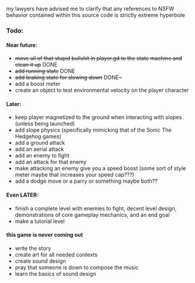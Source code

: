 my lawyers have advised me to clarify that any references to NSFW behavior contained within this source code is strictly extreme hyperbole 

### Todo:
#### Near future:
* ~~move all of that stupid bullshit in player.gd to the state machine and clean it up~~ DONE
* ~~add running state~~ DONE
* ~~add braking state for slowing down~~ DONE~
* add a boost meter
* create an object to test environmental velocity on the player character
#### Later:
* keep player magnetized to the ground when interacting with slopes (unless being launched)
* add slope physics (specifically mimicking that of the Sonic The Hedgehog games)
* add a ground attack
* add an aerial attack
* add an enemy to fight
* add an attack for that enemy
* make attacking an enemy give you a speed boost (some sort of style meter maybe that increases your speed cap???)
* add a dodge move or a parry or something maybe both??
#### Even LATER:
* finish a complete level with enemies to fight, decent level design, demonstrations of core gameplay mechanics, and an end goal
* make a tutorial level
#### this game is never coming out
* write the story
* create art for all needed contexts
* create sound design
* pray that someone is down to compose the music
* learn the basics of sound design
